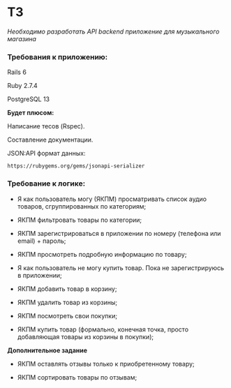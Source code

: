 # ТЗ

*Необходимо разработать API backend приложение для музыкального магазина*

### Требования к приложению:

Rails 6

Ruby 2.7.4

PostgreSQL 13

**Будет плюсом:**

Написание тесов (Rspec).

Составление документации.

JSON:API формат данных:  

	https://rubygems.org/gems/jsonapi-serializer

### Требование к логике:

- Я как пользователь могу (ЯКПМ) просматривать список аудио товаров, сгруппированных по категориям;

- ЯКПМ фильтровать товары по категории;

- ЯКПМ зарегистрироваться в приложении по номеру (телефона или email) + пароль;

- ЯКПМ просмотреть подробную информацию по товару;

- Я как пользователь не могу купить товар. Пока не зарегистрируюсь в приложении;

- ЯКПМ добавить товар в корзину;

- ЯКПМ удалить товар из корзины;

- ЯКПМ посмотреть свои покупки;

- ЯКПМ купить товар (формально, конечная точка, просто добавляющая товары из корзины в покупки);

**Дополнительное задание**

- ЯКПМ оставлять отзывы только к приобретенному товару;

- ЯКПМ сортировать товары по отзывам;